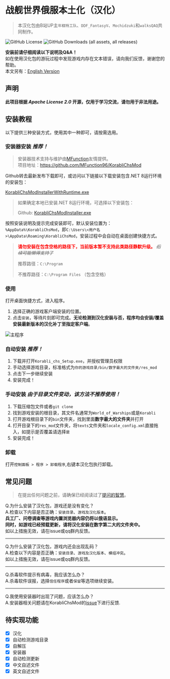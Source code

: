 # 战舰世界俄服本土化（汉化）

>本汉化包由B站UP主`年糕特工队`、`DDF_FantasyV`、`Mochidzuki`和`walksQAQ`共同制作。

![GitHub License](https://img.shields.io/github/license/DDFantasyV/Korabli_localization_chs)
![GitHub Downloads (all assets, all releases)](https://img.shields.io/github/downloads/DDFantasyV/Korabli_localization_chs/total)

**安装前请仔细阅读以下说明及Q&A！**<br>
如在使用汉化包的游玩过程中发现游戏内存在文本错误，请向我们反馈，谢谢您的帮助。<br>
本文另有：[English Version](README_EN.md)

## 声明
**此项目根据 *Apache License 2.0* 开源，仅用于学习交流，请勿用于非法用途。**

## 安装教程

以下提供三种安装方式，使用其中一种即可，请按需选用。

### 安装器安装 *推荐！*
> 安装器技术支持与维护由[MFunction](https://github.com/MFunction96)友情提供。<br>
> 项目地址：https://github.com/MFunction96/KorabliChsMod

Github转去最新发布下载即可，或访问以下链接以下载安装包含.NET 8运行环境的安装包：

[KorabliChsModInstallerWithRuntime.exe](https://github.com/MFunction96/KorabliChsMod/releases/latest/download/KorabliChsModInstallerWithRuntime.exe)

> 如果确定本地已安装.NET 8运行环境，可选择以下安装包：
>
> Github: [KorabliChsModInstaller.exe](https://github.com/MFunction96/KorabliChsMod/releases/latest/download/KorabliChsModInstaller.exe)

按照安装说明及提示完成安装即可，默认安装位置为：`%AppData%\KorabliChsMod`，即`C:\Users\<用户名>\AppData\Roaming\KorabliChsMod`，安装过程中会自动在桌面创建快捷方式。

> **<font color='red'>请勿安装在包含空格的路径下，当前版本暂不支持此类路径静默升级。</font>** ~~*后续可能懒得支持了*~~
> 
> 推荐路径：`C:\Program`
>
> 不推荐路径：`C:\Program Files` （包含空格）

### 使用

打开桌面快捷方式，进入程序。

1. 选择正确的游戏客户端安装的位置。
2. 点击`安装`，等待片刻即可完成。**无论检测到汉化安装与否，程序均会安装/覆盖安装最新版本的汉化补丁至指定客户端**。

![主程序](https://dev.azure.com/XanaCN/f06af8ee-5084-455c-ac24-8fc4f735382c/_apis/git/repositories/d36405a6-bc74-45e3-b720-3a2c79f5c30e/items?path=/doc/README/MainWindow.png)

### 自动安装 *推荐！*
1. 下载并打开`Korabli_chs_Setup.exe`，并授权管理员权限
2. 手动选择游戏目录，标准格式为`你的游戏目录/bin/数字最大的文件夹/res_mod`
3. 点击下一步继续安装
4. 安装完成！

### 手动安装 *由于目录文件变动，该方法不推荐使用！*
1. 下载压缩包文件或者`git clone`
2. 找到游戏安装的根目录，其文件名通常为`World_of_Warships`或是`Korabli`
3. 打开游戏根目录下的`bin`文件夹，找到里面**数字最大的文件夹**并打开
4. 打开目录下的`res_mod`文件夹，将`texts`文件夹和`locale_config.xml`直接拖入，如提示是否覆盖请选择`是`
5. 安装完成！

### 卸载
打开`控制面板 > 程序 > 卸载程序`,右键本汉化包执行卸载。

## 常见问题
>在提出任何问题之前，请确保已经阅读过了[提问的智慧](https://github.com/ryanhanwu/How-To-Ask-Questions-The-Smart-Way/blob/main/README-zh_CN.md)。

Q.为什么安装了汉化包，游戏还是没有变化？<br>
A.检查以下内容是否正确：`安装目录`、`游戏及汉化版本`。<br>
**兵工厂、问卷调查等游戏内置浏览器内容仍将以俄语显示。**<br>
**同时，如游戏已经预载更新，请将汉化安装在数字第二大的文件夹中。**<br>
如以上措施无效，请在issue或qq群内反馈。
***
Q.为什么安装了汉化包，游戏内还会出现乱码？<br>
A.检查以下内容是否正确：`安装目录`、`游戏及汉化版本`、`模组冲突`。<br>
如以上措施无效，请在issue或qq群内反馈。
***
Q.杀毒软件提示有病毒，我应该怎么办？<br>
A.杀毒软件误报，选择`信任程序`或者`保留`等选项继续安装。
***
Q.我使用安装器时出现了问题，应该怎么办？<br>
A.安装器相关问题请在KorabliChsMod的[issue](https://github.com/MFunction96/KorabliChsMod/issues)下进行反馈.

## 待实现功能
- [x] 汉化
- [x] 自动检测游戏目录
- [x] 自解压
- [x] 安装器
- [x] 自动检测更新
- [x] 中文自述文件
- [x] 英文自述文件
